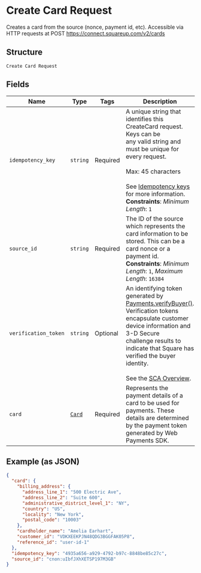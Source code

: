 
# Create Card Request

Creates a card from the source (nonce, payment id, etc). Accessible via
HTTP requests at POST https://connect.squareup.com/v2/cards

## Structure

`Create Card Request`

## Fields

| Name | Type | Tags | Description |
|  --- | --- | --- | --- |
| `idempotency_key` | `string` | Required | A unique string that identifies this CreateCard request. Keys can be<br>any valid string and must be unique for every request.<br><br>Max: 45 characters<br><br>See [Idempotency keys](../../https://developer.squareup.com/docs/basics/api101/idempotency) for more information.<br>**Constraints**: *Minimum Length*: `1` |
| `source_id` | `string` | Required | The ID of the source which represents the card information to be stored. This can be a card nonce or a payment id.<br>**Constraints**: *Minimum Length*: `1`, *Maximum Length*: `16384` |
| `verification_token` | `string` | Optional | An identifying token generated by [Payments.verifyBuyer()](../../https://developer.squareup.com/reference/sdks/web/payments/objects/Payments#Payments.verifyBuyer).<br>Verification tokens encapsulate customer device information and 3-D Secure<br>challenge results to indicate that Square has verified the buyer identity.<br><br>See the [SCA Overview](../../https://developer.squareup.com/docs/sca-overview). |
| `card` | [`Card`](../../doc/models/card.md) | Required | Represents the payment details of a card to be used for payments. These<br>details are determined by the payment token generated by Web Payments SDK. |

## Example (as JSON)

```json
{
  "card": {
    "billing_address": {
      "address_line_1": "500 Electric Ave",
      "address_line_2": "Suite 600",
      "administrative_district_level_1": "NY",
      "country": "US",
      "locality": "New York",
      "postal_code": "10003"
    },
    "cardholder_name": "Amelia Earhart",
    "customer_id": "VDKXEEKPJN48QDG3BGGFAK05P8",
    "reference_id": "user-id-1"
  },
  "idempotency_key": "4935a656-a929-4792-b97c-8848be85c27c",
  "source_id": "cnon:uIbfJXhXETSP197M3GB"
}
```

